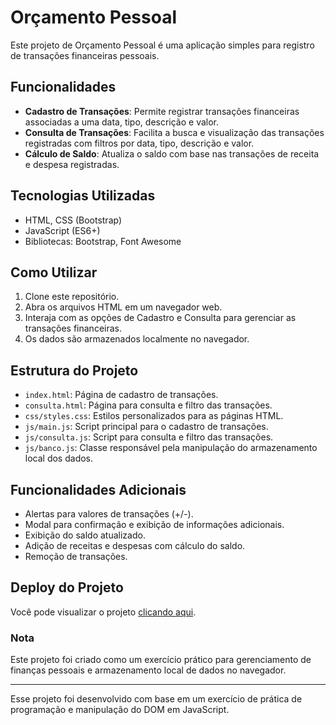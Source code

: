# Orçamento Pessoal

Este projeto de Orçamento Pessoal é uma aplicação simples para registro de transações financeiras pessoais.

## Funcionalidades

- **Cadastro de Transações**: Permite registrar transações financeiras associadas a uma data, tipo, descrição e valor.
- **Consulta de Transações**: Facilita a busca e visualização das transações registradas com filtros por data, tipo, descrição e valor.
- **Cálculo de Saldo**: Atualiza o saldo com base nas transações de receita e despesa registradas.

## Tecnologias Utilizadas

- HTML, CSS (Bootstrap)
- JavaScript (ES6+)
- Bibliotecas: Bootstrap, Font Awesome

## Como Utilizar

1. Clone este repositório.
2. Abra os arquivos HTML em um navegador web.
3. Interaja com as opções de Cadastro e Consulta para gerenciar as transações financeiras.
4. Os dados são armazenados localmente no navegador.

## Estrutura do Projeto

- `index.html`: Página de cadastro de transações.
- `consulta.html`: Página para consulta e filtro das transações.
- `css/styles.css`: Estilos personalizados para as páginas HTML.
- `js/main.js`: Script principal para o cadastro de transações.
- `js/consulta.js`: Script para consulta e filtro das transações.
- `js/banco.js`: Classe responsável pela manipulação do armazenamento local dos dados.

## Funcionalidades Adicionais

- Alertas para valores de transações (+/-).
- Modal para confirmação e exibição de informações adicionais.
- Exibição do saldo atualizado.
- Adição de receitas e despesas com cálculo do saldo.
- Remoção de transações.

## Deploy do Projeto

Você pode visualizar o projeto [clicando aqui](https://guilherme-andriel.github.io/SistemaDeContabilidade/
).


### Nota

Este projeto foi criado como um exercício prático para gerenciamento de finanças pessoais e armazenamento local de dados no navegador.

---

Esse projeto foi desenvolvido com base em um exercício de prática de programação e manipulação do DOM em JavaScript.
